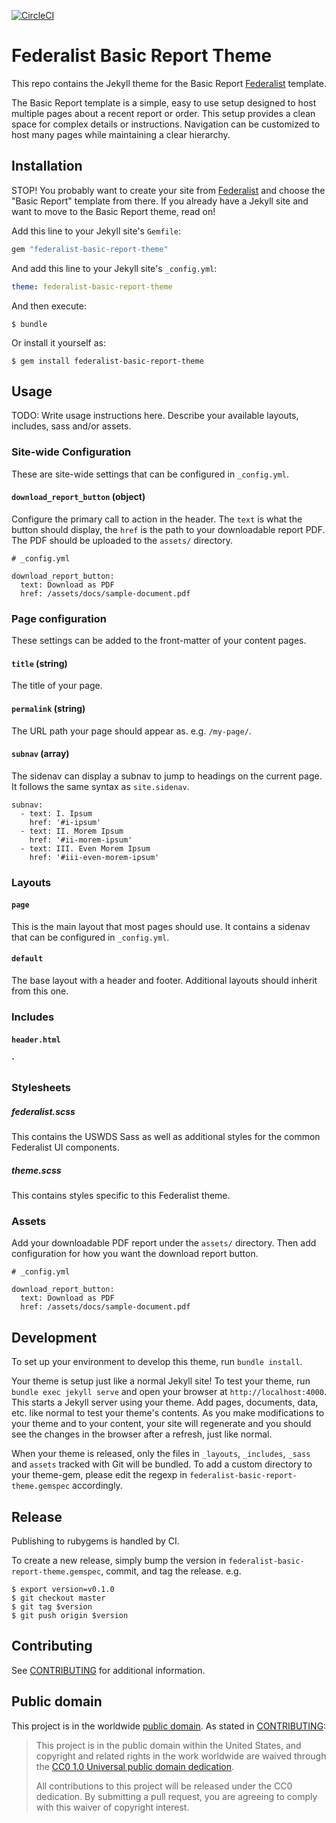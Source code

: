 [![CircleCI](https://circleci.com/gh/adborden/federalist-basic-report-theme.svg?style=svg)](https://circleci.com/gh/adborden/federalist-basic-report-theme)

# Federalist Basic Report Theme

This repo contains the Jekyll theme for the Basic Report [Federalist] template.

The Basic Report template is a simple, easy to use setup designed to host
multiple pages about a recent report or order. This setup provides a clean space
for complex details or instructions. Navigation can be customized to host many
pages while maintaining a clear hierarchy.


## Installation

STOP! You probably want to create your site from
[Federalist](https://federalist.18f.gov/sites/new) and choose the "Basic Report"
template from there. If you already have a Jekyll site and want to move to the
Basic Report theme, read on!

Add this line to your Jekyll site's `Gemfile`:

```ruby
gem "federalist-basic-report-theme"
```

And add this line to your Jekyll site's `_config.yml`:

```yaml
theme: federalist-basic-report-theme
```

And then execute:

    $ bundle

Or install it yourself as:

    $ gem install federalist-basic-report-theme

## Usage

TODO: Write usage instructions here. Describe your available layouts, includes, sass and/or assets.

### Site-wide Configuration

These are site-wide settings that can be configured in `_config.yml`.


#### `download_report_button` (object)

Configure the primary call to action in the header. The `text` is what the
button should display, the `href` is the path to your downloadable report PDF. The PDF
should be uploaded to the `assets/` directory.

```
# _config.yml

download_report_button:
  text: Download as PDF
  href: /assets/docs/sample-document.pdf
```

### Page configuration

These settings can be added to the front-matter of your content pages.


#### `title` (string)

The title of your page.


#### `permalink` (string)

The URL path your page should appear as. e.g. `/my-page/`.


#### `subnav` (array)

The sidenav can display a subnav to jump to headings on the current page. It follows the
same syntax as `site.sidenav`.

```
subnav:
  - text: I. Ipsum
    href: '#i-ipsum'
  - text: II. Morem Ipsum
    href: '#ii-morem-ipsum'
  - text: III. Even Morem Ipsum
    href: '#iii-even-morem-ipsum'
```


### Layouts

#### `page`

This is the main layout that most pages should use. It contains a sidenav that
can be configured in `_config.yml`.


#### `default`

The base layout with a header and footer. Additional layouts should inherit from
this one.


### Includes

#### `header.html`

#### `

### Stylesheets


##### federalist.scss

This contains the USWDS Sass as well as additional styles for the common Federalist UI components.


##### theme.scss

This contains styles specific to this Federalist theme.


### Assets

Add your downloadable PDF report under the `assets/` directory. Then add
configuration for how you want the download report button.

```
# _config.yml

download_report_button:
  text: Download as PDF
  href: /assets/docs/sample-document.pdf
```


## Development

To set up your environment to develop this theme, run `bundle install`.

Your theme is setup just like a normal Jekyll site! To test your theme, run `bundle exec jekyll serve` and open your browser at `http://localhost:4000`. This starts a Jekyll server using your theme. Add pages, documents, data, etc. like normal to test your theme's contents. As you make modifications to your theme and to your content, your site will regenerate and you should see the changes in the browser after a refresh, just like normal.

When your theme is released, only the files in `_layouts`, `_includes`, `_sass` and `assets` tracked with Git will be bundled.
To add a custom directory to your theme-gem, please edit the regexp in `federalist-basic-report-theme.gemspec` accordingly.


## Release

Publishing to rubygems is handled by CI.

To create a new release, simply bump the version in
`federalist-basic-report-theme.gemspec`, commit, and tag the release. e.g.

    $ export version=v0.1.0
    $ git checkout master
    $ git tag $version
    $ git push origin $version


## Contributing

See [CONTRIBUTING](CONTRIBUTING.md) for additional information.


## Public domain

This project is in the worldwide [public domain](LICENSE.md). As stated in [CONTRIBUTING](CONTRIBUTING.md):

> This project is in the public domain within the United States, and copyright and related rights in the work worldwide are waived through the [CC0 1.0 Universal public domain dedication](https://creativecommons.org/publicdomain/zero/1.0/).
>
> All contributions to this project will be released under the CC0 dedication. By submitting a pull request, you are agreeing to comply with this waiver of copyright interest.

[Federalist]: https://federalist.18f.gov/
